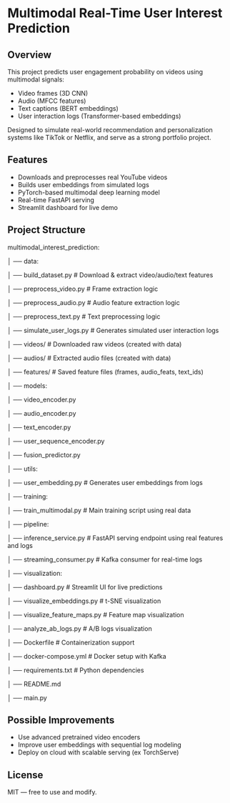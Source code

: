# Multimodal Real-Time User Interest Prediction

## Overview
This project predicts user engagement probability on videos using multimodal signals:
- Video frames (3D CNN)
- Audio (MFCC features)
- Text captions (BERT embeddings)
- User interaction logs (Transformer-based embeddings)

Designed to simulate real-world recommendation and personalization systems like TikTok or Netflix, and serve as a strong portfolio project.

## Features
- Downloads and preprocesses real YouTube videos
- Builds user embeddings from simulated logs
- PyTorch-based multimodal deep learning model
- Real-time FastAPI serving
- Streamlit dashboard for live demo

## Project Structure
multimodal_interest_prediction:

│ ── data:

│   ── build_dataset.py          # Download & extract video/audio/text features

│   ── preprocess_video.py       # Frame extraction logic

│   ── preprocess_audio.py       # Audio feature extraction logic

│   ── preprocess_text.py        # Text preprocessing logic

│   ── simulate_user_logs.py     # Generates simulated user interaction logs

│   ── videos/                   # Downloaded raw videos (created with data)

│   ── audios/                   # Extracted audio files (created with data)

│   ── features/                 # Saved feature files (frames, audio_feats, text_ids)

│ ── models:

│   ── video_encoder.py

│   ── audio_encoder.py

│   ── text_encoder.py

│   ── user_sequence_encoder.py

│   ── fusion_predictor.py

│ ── utils:

│   ── user_embedding.py        # Generates user embeddings from logs

│ ── training:

│   ── train_multimodal.py      # Main training script using real data

│ ── pipeline:

│   ── inference_service.py     # FastAPI serving endpoint using real features and logs

│   ── streaming_consumer.py    # Kafka consumer for real-time logs

│ ── visualization:

│   ── dashboard.py             # Streamlit UI for live predictions

│   ── visualize_embeddings.py  # t-SNE visualization

│   ── visualize_feature_maps.py # Feature map visualization

│   ── analyze_ab_logs.py       # A/B logs visualization

│ ── Dockerfile                   # Containerization support 

│ ── docker-compose.yml           # Docker setup with Kafka

│ ── requirements.txt            # Python dependencies

│ ── README.md                   

│ ── main.py                     

## Possible Improvements
- Use advanced pretrained video encoders
- Improve user embeddings with sequential log modeling
- Deploy on cloud with scalable serving (ex TorchServe)

## License
MIT — free to use and modify.
